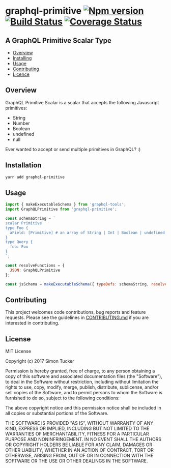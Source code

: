 # graphql-primitive [![Npm version](https://img.shields.io/npm/v/graphql-primitive.svg)](https://www.npmjs.com/package/graphql-primitive) [![Build Status](https://travis-ci.org/srtucker22/graphql-primitive.svg?branch=master)](https://travis-ci.org/srtucker22/graphql-primitive) [![Coverage Status](https://coveralls.io/repos/github/srtucker22/graphql-primitive/badge.svg?branch=master)](https://coveralls.io/github/srtucker22/graphql-primitive?branch=master)

## A GraphQL Primitive Scalar Type

* [Overview](#overview)
* [Installing](#installing)
* [Usage](#usage)
* [Contributing](#contributing)
* [Licence](#licence)

## Overview

GraphQL Primitive Scalar is a scalar that accepts the following Javascript primitives:

* String
* Number
* Boolean
* undefined
* null

Ever wanted to accept or send multiple primitives in GraphQL? :)

## Installation

```bash
yarn add graphql-primitive
```

## Usage

```js
import { makeExecutableSchema } from 'graphql-tools';
import GraphQLPrimitive from 'graphql-primitive';

const schemaString = `
scalar Primitive
type Foo {
  aField: [Primitive] # an array of String | Int | Boolean | undefined | null
}
type Query {
  foo: Foo
}
`;

const resolveFunctions = {
  JSON: GraphQLPrimitive
};

const jsSchema = makeExecutableSchema({ typeDefs: schemaString, resolvers: resolveFunctions });
```

## Contributing

This project welcomes code contributions, bug reports and feature requests. Please see the guidelines in [CONTRIBUTING.md](CONTRIBUTING.md) if you are interested in contributing.

## License

MIT License

Copyright (c) 2017 Simon Tucker

Permission is hereby granted, free of charge, to any person obtaining a copy of this software and associated documentation files (the "Software"), to deal in the Software without restriction, including without limitation the rights to use, copy, modify, merge, publish, distribute, sublicense, and/or sell copies of the Software, and to permit persons to whom the Software is furnished to do so, subject to the following conditions:

The above copyright notice and this permission notice shall be included in all copies or substantial portions of the Software.

THE SOFTWARE IS PROVIDED "AS IS", WITHOUT WARRANTY OF ANY KIND, EXPRESS OR IMPLIED, INCLUDING BUT NOT LIMITED TO THE WARRANTIES OF MERCHANTABILITY, FITNESS FOR A PARTICULAR PURPOSE AND NONINFRINGEMENT. IN NO EVENT SHALL THE AUTHORS OR COPYRIGHT HOLDERS BE LIABLE FOR ANY CLAIM, DAMAGES OR OTHER LIABILITY, WHETHER IN AN ACTION OF CONTRACT, TORT OR OTHERWISE, ARISING FROM, OUT OF OR IN CONNECTION WITH THE SOFTWARE OR THE USE OR OTHER DEALINGS IN THE SOFTWARE.
